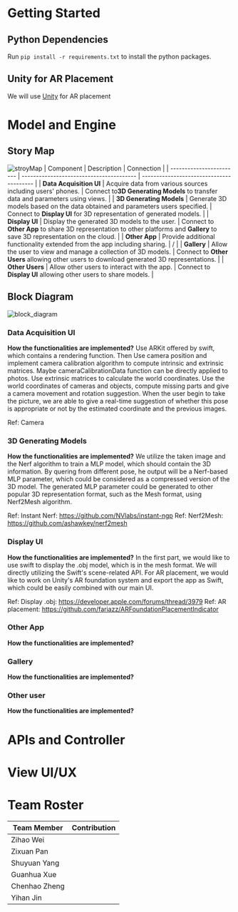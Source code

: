 # Getting Started

## Python Dependencies
Run `pip install -r requirements.txt` to install the python packages.

## Unity for AR Placement
We will use [Unity](https://unity.com/) for AR placement 

# Model and Engine
## Story Map

![stroyMap](https://github.com/jacquiysy/Salty/assets/55369832/c62b8f6c-3b1f-4168-865d-2a0efeb6ba48)
| Component                | Description                              | Connection                               |
| ------------------------ | ---------------------------------------- | ---------------------------------------- |
| **Data Acquisition UI**  | Acquire data from various sources including users' phones. | Connect to**3D Generating Models** to transfer data and parameters using views. |
| **3D Generating Models** | Generate 3D models based on the data obtained and parameters users specified. | Connect to **Display UI** for 3D representation of generated models. |
| **Display UI**           | Display the generated 3D models to the user. | Connect to **Other App** to share 3D representation to other platforms and **Gallery** to save 3D representation on the cloud. |
| **Other App**            | Provide additional functionality extended from the app including sharing. | /                                        |
| **Gallery**              | Allow the user to view and manage a collection of 3D models. | Connect to **Other Users** allowing other users to download generated 3D representations. |
| **Other Users**          | Allow other users to interact with the app. | Connect to **Display UI** allowing other users to share models. |

## Block Diagram

![block_diagram](https://github.com/jacquiysy/Salty/assets/55369832/d6324b3a-b45b-4ccb-adb0-56bfc54ce2fd)
### Data Acquisition UI
**How the functionalities are implemented?**
Use ARKit offered by swift, which contains a rendering function. Then Use camera position and implement camera calibration algorithm to compute intrinsic and extrinsic matrices. Maybe cameraCalibrationData function can be directly applied to photos. Use extrinsic matrices to calculate the world coordinates. Use the world coordinates of cameras and objects, compute missing parts and give a camera movement and rotation suggestion. When the user begin to take the picture, we are able to give a real-time suggestion of whether this pose is appropriate or not by the estimated coordinate and the previous images.

Ref: Camera 

### 3D Generating Models
**How the functionalities are implemented?**
We utilize the taken image and the Nerf algorithm to train a MLP model, which should contain the 3D information. By quering from different pose, he output will be a Nerf-based MLP parameter, which could be considered as a compressed version of the 3D model. The generated MLP parameter could be generated to other popular 3D representation format, such as the Mesh format, using Nerf2Mesh algorithm.

Ref: Instant Nerf: https://github.com/NVlabs/instant-ngp
Ref: Nerf2Mesh: https://github.com/ashawkey/nerf2mesh

### Display UI
**How the functionalities are implemented?**
In the first part, we would like to use swift to display the .obj model, which is in the mesh format. We will directly utilizing the Swift's scene-related API. For AR placement, we would like to work on Unity's AR foundation system and export the app as Swift, which could be easily combined with our main UI.

Ref: Display .obj: https://developer.apple.com/forums/thread/3979
Ref: AR placement: https://github.com/fariazz/ARFoundationPlacementIndicator

### Other App
**How the functionalities are implemented?**

### Gallery
**How the functionalities are implemented?**

### Other user
**How the functionalities are implemented?**
# APIs and Controller

# View UI/UX

# Team Roster
| Team Member       | Contribution  |
| ------------------------ | ------------------ |
| Zihao Wei |      |
| Zixuan Pan |     |
| Shuyuan Yang |     | 
| Guanhua Xue |      | 
| Chenhao Zheng |          |
| Yihan Jin |        |
